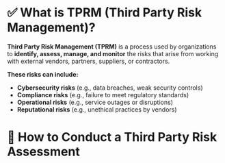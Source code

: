 # ✅ What is TPRM (Third Party Risk Management)?
**Third Party Risk Management (TPRM)** is a process used by organizations to **identify, assess, manage, and monitor** the risks that arise from working with external vendors, partners, suppliers, or contractors.

**These risks can include:**
* **Cybersecurity risks** (e.g., data breaches, weak security controls)
* **Compliance risks** (e.g., failure to meet regulatory standards)
* **Operational risks** (e.g., service outages or disruptions)
* **Reputational risks** (e.g., unethical practices by vendors)

# 🧭 How to Conduct a Third Party Risk Assessment  

